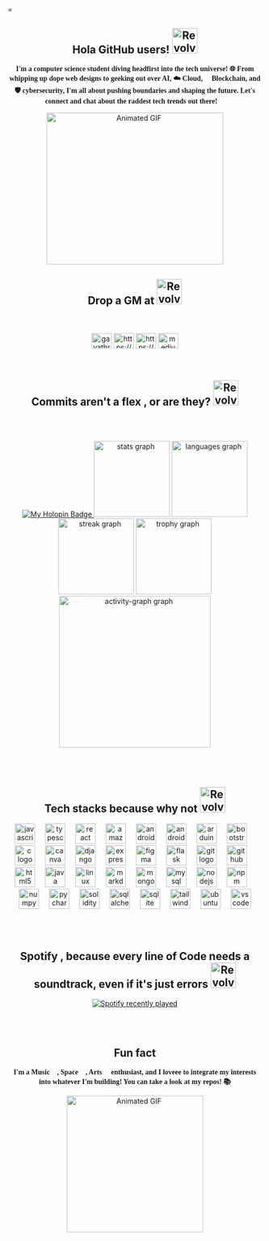 =<h2 align="center">Hola GitHub users! <img src="https://user-images.githubusercontent.com/74038190/226127913-88de86d3-8437-45b9-a3b6-e746b47f655a.gif" alt="Revolving Hearts" width="50" height="50" /></h2>

<p align="center" style="font-family: 'Audiowide', cursive;">
  <strong>I'm a computer science student diving headfirst into the tech universe! 🌐 From whipping up dope web designs to geeking out over AI, ☁️ Cloud, 🔗 Blockchain, and 🛡️ cybersecurity, I'm all about pushing boundaries and shaping the future. Let's connect and chat about the raddest tech trends out there! 🚀</strong>
</p>
<p align="center">
  <img src="https://www.icegif.com/wp-content/uploads/icegif-1299.gif" alt="Animated GIF" width="350" height="300"">
</p>
<h2 align="center"> Drop a GM at  <img src="https://github-production-user-asset-6210df.s3.amazonaws.com/74038190/238201075-34376b0e-4ae2-4278-9d3d-82e8016a87d6.gif?X-Amz-Algorithm=AWS4-HMAC-SHA256&X-Amz-Credential=AKIAVCODYLSA53PQK4ZA%2F20240613%2Fus-east-1%2Fs3%2Faws4_request&X-Amz-Date=20240613T163046Z&X-Amz-Expires=300&X-Amz-Signature=5dfba0a113c35873b2efc4be1a68db5e2e2812761246fc604893a80380a94ec6&X-Amz-SignedHeaders=host&actor_id=132088009&key_id=0&repo_id=588181932" alt="Revolving Hearts" width="50" height="50" /> </h2>
<br></br>
<div align="center">
<!--Drop a hey at-->
<a href="https://twitter.com/gayathrip164882" target="blank"><img align="center" src="https://raw.githubusercontent.com/rahuldkjain/github-profile-readme-generator/master/src/images/icons/Social/twitter.svg" alt="gayathrip164882" height="30" width="40" /></a>
<a href="https://linkedin.com/in/https://www.linkedin.com/in/gayathri-pch/" target="blank"><img align="center" src="https://raw.githubusercontent.com/rahuldkjain/github-profile-readme-generator/master/src/images/icons/Social/linked-in-alt.svg" alt="https://www.linkedin.com/in/gayathri-pch/" height="30" width="40" /></a>
<a href="https://www.youtube.com/c/https://www.youtube.com/channel/ucvr3b5tqbv4vsymnxo-gagq" target="blank"><img align="center" src="https://raw.githubusercontent.com/rahuldkjain/github-profile-readme-generator/master/src/images/icons/Social/youtube.svg" alt="https://www.youtube.com/channel/ucvr3b5tqbv4vsymnxo-gagq" height="30" width="40" /></a>
<a href="https://medium.com/@p.gayathri.ch" target="_blank"><img align="center" src="https://raw.githubusercontent.com/maurodesouza/profile-readme-generator/master/src/assets/icons/social/medium/default.svg" width="40" height="30" alt="medium logo"  />
  </a>
</div>
<br></br>
<h2 align="center"> Commits aren't a flex , or are they?  <img src="https://github-production-user-asset-6210df.s3.amazonaws.com/74038190/238201079-e379a33a-b428-4385-b44f-3da16e7bac9f.gif?X-Amz-Algorithm=AWS4-HMAC-SHA256&X-Amz-Credential=AKIAVCODYLSA53PQK4ZA%2F20240613%2Fus-east-1%2Fs3%2Faws4_request&X-Amz-Date=20240613T162717Z&X-Amz-Expires=300&X-Amz-Signature=2e88a1877abc283ba2de2c06a84413c29e765694a74274171f6906ab4de9c10b&X-Amz-SignedHeaders=host&actor_id=132088009&key_id=0&repo_id=588181932" alt="Revolving Hearts" width="50" height="50" /></h2>

<br></br>
<div align="center">
<a href="https://holopin.io/@gayathripch">
    <img src="https://holopin.me/gayathripch" alt="My Holopin Badge" />
</a>
  <img src="https://github-readme-stats.vercel.app/api?username=GayathriPCh&hide_title=false&hide_rank=false&show_icons=true&include_all_commits=true&count_private=true&disable_animations=false&theme=dracula&locale=en&hide_border=false&order=1" height="150" alt="stats graph"  />
  <img src="https://github-readme-stats.vercel.app/api/top-langs?username=GayathriPCh&locale=en&hide_title=false&layout=compact&card_width=320&langs_count=5&theme=dracula&hide_border=false&order=2" height="150" alt="languages graph"  />
  <img src="https://streak-stats.demolab.com?user=GayathriPCh&locale=en&mode=daily&theme=dracula&hide_border=false&border_radius=5&order=3" height="150" alt="streak graph"  />
  <img src="https://github-profile-trophy.vercel.app?username=GayathriPCh&theme=dracula&column=-1&row=1&margin-w=8&margin-h=8&no-bg=false&no-frame=false&order=4" height="150" alt="trophy graph"  />
  <img src="https://github-readme-activity-graph.vercel.app/graph?username=GayathriPCh&radius=16&theme=react&area=true&order=5" height="300" alt="activity-graph graph"  />
</div>

<br></br>

<h2 align="center">Tech stacks because why not  <img src="https://github-production-user-asset-6210df.s3.amazonaws.com/74038190/238200844-87b72768-3740-4648-b118-c3164ff654cd.gif?X-Amz-Algorithm=AWS4-HMAC-SHA256&X-Amz-Credential=AKIAVCODYLSA53PQK4ZA%2F20240613%2Fus-east-1%2Fs3%2Faws4_request&X-Amz-Date=20240613T162831Z&X-Amz-Expires=300&X-Amz-Signature=e43d6af0cf5c36c6e616d2a0704b5c48303e104b521af5dbcd0bc1001f64163b&X-Amz-SignedHeaders=host&actor_id=132088009&key_id=0&repo_id=588181932" alt="Revolving Hearts" width="50" height="50" /></h2>

<div align="center">
  <img src="https://cdn.jsdelivr.net/gh/devicons/devicon/icons/javascript/javascript-original.svg" height="40" alt="javascript logo"  />
  <img width="12" />
  <img src="https://cdn.jsdelivr.net/gh/devicons/devicon/icons/typescript/typescript-original.svg" height="40" alt="typescript logo"  />
  <img width="12" />
  <img src="https://cdn.jsdelivr.net/gh/devicons/devicon/icons/react/react-original.svg" height="40" alt="react logo"  />
  <img width="12" />
  <img src="https://cdn.jsdelivr.net/gh/devicons/devicon/icons/amazonwebservices/amazonwebservices-original-wordmark.svg" height="40" alt="amazonwebservices logo"  />
  <img width="12" />
  <img src="https://cdn.jsdelivr.net/gh/devicons/devicon/icons/android/android-original.svg" height="40" alt="android logo"  />
  <img width="12" />
  <img src="https://cdn.jsdelivr.net/gh/devicons/devicon/icons/androidstudio/androidstudio-original.svg" height="40" alt="androidstudio logo"  />
  <img width="12" />
  <img src="https://cdn.jsdelivr.net/gh/devicons/devicon/icons/arduino/arduino-original.svg" height="40" alt="arduino logo"  />
  <img width="12" />
  <img src="https://cdn.jsdelivr.net/gh/devicons/devicon/icons/bootstrap/bootstrap-original.svg" height="40" alt="bootstrap logo"  />
  <img width="12" />
  <img src="https://cdn.jsdelivr.net/gh/devicons/devicon/icons/c/c-original.svg" height="40" alt="c logo"  />
  <img width="12" />
  <img src="https://cdn.jsdelivr.net/gh/devicons/devicon/icons/canva/canva-original.svg" height="40" alt="canva logo"  />
  <img width="12" />
  <img src="https://cdn.jsdelivr.net/gh/devicons/devicon/icons/django/django-plain.svg" height="40" alt="django logo"  />
  <img width="12" />
  <img src="https://cdn.jsdelivr.net/gh/devicons/devicon/icons/express/express-original.svg" height="40" alt="express logo"  />
  <img width="12" />
  <img src="https://cdn.jsdelivr.net/gh/devicons/devicon/icons/figma/figma-original.svg" height="40" alt="figma logo"  />
  <img width="12" />
  <img src="https://cdn.jsdelivr.net/gh/devicons/devicon/icons/flask/flask-original.svg" height="40" alt="flask logo"  />
  <img width="12" />
  <img src="https://cdn.jsdelivr.net/gh/devicons/devicon/icons/git/git-original.svg" height="40" alt="git logo"  />
  <img width="12" />
  <img src="https://cdn.jsdelivr.net/gh/devicons/devicon/icons/github/github-original.svg" height="40" alt="github logo"  />
  <img width="12" />
  <img src="https://cdn.jsdelivr.net/gh/devicons/devicon/icons/html5/html5-original.svg" height="40" alt="html5 logo"  />
  <img width="12" />
  <img src="https://cdn.jsdelivr.net/gh/devicons/devicon/icons/java/java-original.svg" height="40" alt="java logo"  />
  <img width="12" />
  <img src="https://cdn.jsdelivr.net/gh/devicons/devicon/icons/linux/linux-original.svg" height="40" alt="linux logo"  />
  <img width="12" />
  <img src="https://cdn.jsdelivr.net/gh/devicons/devicon/icons/markdown/markdown-original.svg" height="40" alt="markdown logo"  />
  <img width="12" />
  <img src="https://cdn.jsdelivr.net/gh/devicons/devicon/icons/mongodb/mongodb-original.svg" height="40" alt="mongodb logo"  />
  <img width="12" />
  <img src="https://cdn.jsdelivr.net/gh/devicons/devicon/icons/mysql/mysql-original.svg" height="40" alt="mysql logo"  />
  <img width="12" />
  <img src="https://cdn.jsdelivr.net/gh/devicons/devicon/icons/nodejs/nodejs-original.svg" height="40" alt="nodejs logo"  />
  <img width="12" />
  <img src="https://cdn.jsdelivr.net/gh/devicons/devicon/icons/npm/npm-original-wordmark.svg" height="40" alt="npm logo"  />
  <img width="12" />
  <img src="https://cdn.jsdelivr.net/gh/devicons/devicon/icons/numpy/numpy-original.svg" height="40" alt="numpy logo"  />
  <img width="12" />
  <img src="https://cdn.jsdelivr.net/gh/devicons/devicon/icons/pycharm/pycharm-original.svg" height="40" alt="pycharm logo"  />
  <img width="12" />
  <img src="https://cdn.jsdelivr.net/gh/devicons/devicon/icons/solidity/solidity-original.svg" height="40" alt="solidity logo"  />
  <img width="12" />
  <img src="https://cdn.jsdelivr.net/gh/devicons/devicon/icons/sqlalchemy/sqlalchemy-original.svg" height="40" alt="sqlalchemy logo"  />
  <img width="12" />
  <img src="https://cdn.jsdelivr.net/gh/devicons/devicon/icons/sqlite/sqlite-original.svg" height="40" alt="sqlite logo"  />
  <img width="12" />
  <img src="https://cdn.jsdelivr.net/gh/devicons/devicon/icons/tailwindcss/tailwindcss-original-wordmark.svg" height="40" alt="tailwindcss logo"  />
  <img width="12" />
  <img src="https://cdn.jsdelivr.net/gh/devicons/devicon/icons/ubuntu/ubuntu-plain.svg" height="40" alt="ubuntu logo"  />
  <img width="12" />
  <img src="https://cdn.jsdelivr.net/gh/devicons/devicon/icons/vscode/vscode-original.svg" height="40" alt="vscode logo"  />
</div>

<br></br>

<h2 align="center">Spotify , because every line of Code needs a soundtrack, even if it's just errors <img src="https://github-production-user-asset-6210df.s3.amazonaws.com/74038190/238200838-76036311-c8ea-4247-8bf8-a7077623036c.gif?X-Amz-Algorithm=AWS4-HMAC-SHA256&X-Amz-Credential=AKIAVCODYLSA53PQK4ZA%2F20240613%2Fus-east-1%2Fs3%2Faws4_request&X-Amz-Date=20240613T162939Z&X-Amz-Expires=300&X-Amz-Signature=705d71794d5424edfc9623636d14f2ed38e3b5eb4438fcc212ea97035b8485fe&X-Amz-SignedHeaders=host&actor_id=132088009&key_id=0&repo_id=588181932" alt="Revolving Hearts" width="50" height="50" /></h2>

<div align="center">
  <a href="https://open.spotify.com/user/31sa6ornfjjibclkea5dmib7lwhq">
    <img src="https://spotify-recently-played-readme.vercel.app/api?user=31sa6ornfjjibclkea5dmib7lwhq&count=5" alt="Spotify recently played"  />
  </a>
</div>

<br></br>
<h2 align="center">Fun fact </h2>
<p align="center" style="font-family: 'Audiowide', cursive;">
  <strong>I'm a Music 🎵, Space 🚀, Arts 🎨 enthusiast, and I loveee to integrate my interests into whatever I'm building! You can take a look at my repos! 📚</strong></p>
<p align="center">
  <img src="https://user-images.githubusercontent.com/74038190/216122028-c05b52fb-983e-4ee8-8811-6f30cd9ea5d5.png" alt="Animated GIF" width="270" height="270"">
</p>

